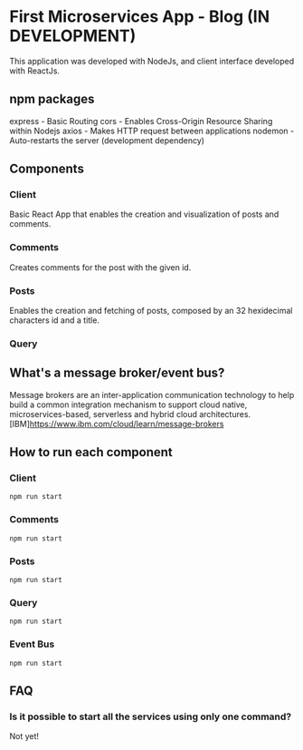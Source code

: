 # First Microservices App - Blog (IN DEVELOPMENT)

This application was developed with NodeJs, and client interface developed with ReactJs.

## npm packages

express - Basic Routing
cors - Enables Cross-Origin Resource Sharing within Nodejs
axios - Makes HTTP request between applications
nodemon - Auto-restarts the server (development dependency)

## Components

### Client

Basic React App that enables the creation and visualization of posts and comments.

### Comments

Creates comments for the post with the given id.

### Posts

Enables the creation and fetching of posts, composed by an 32 hexidecimal characters id and a title.

### Query

## What's a message broker/event bus?

Message brokers are an inter-application communication technology to help build a common integration mechanism to support cloud native, microservices-based, serverless and hybrid cloud architectures. [IBM]<https://www.ibm.com/cloud/learn/message-brokers>

## How to run each component

### Client

```
npm run start
```

### Comments

```
npm run start
```

### Posts

```
npm run start
```

### Query

```
npm run start
```

### Event Bus

```
npm run start
```

## FAQ

### Is it possible to start all the services using only one command?

Not yet!
